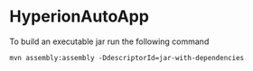 # HyperionAutoApp
To build an executable jar run the following command

```
mvn assembly:assembly -DdescriptorId=jar-with-dependencies
```
